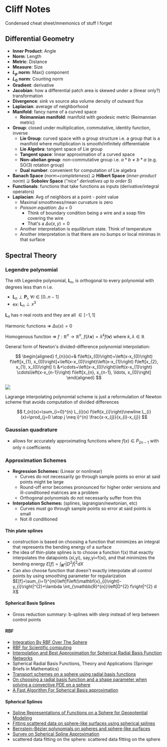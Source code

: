 # Cliff Notes

Condensed cheat sheet/mnemonics of stuff I forget

## Differential Geometry

- **Inner Product**: Angle
- **Norm**:          Length
- **Metric**:        Distance
- **Measure**:       Size
- **$L_{p}$ norm**:  Max() component
- **$L_{0}$ norm**:  Counting norm
- **Gradient**:      derivative
- **Jacobian**:      how a differential patch area is skewed under a (linear only?) transformation
- **Divergence**:    sink vs source aka volume density of outward flux
- **Laplacian**:     average of neighborhood
- **Manifold**:      fancy name of a curved space
  - **Reimannian manifold**: manifold with geodesic metric (Reimannian metric)
- **Group**:         closed under multiplication, commutative, identity function, inverse
  - **Lie Group**:   curved space with a group structure i.e. a group that is a manifold where multiplication is smooth/infinitely differentiable
  - **Lie Algebra**: tangent space of Lie group
  - **Tangent        space**: linear approximation of a curved space
  - **Non-abelian    group**: non-commutative group i.e. $a*b \neq b*a$ (e.g. SO(3) rotation group)
  - **Dual number**: convenient for computation of Lie algebra
- **Banach Space** (*norm+completeness*) ⊇ **Hilbert Space** (*inner-product norm*) ⊇ **Sobolev Space** (*"nice" derivatives up to order S*)
- **Functionals**: functions that take functions as inputs (derivative/integral operators)
- **Laplacian**: Avg of neighbors at a point - point value
  - Maximal smoothness/mean curvature is zero
  - *Poisson equation*: $\Delta u$ = 0
    - Think of boundary condition being a wire and a soap film covering the wire
    - That's a $\Delta u(x,y) = 0$
  - Another interpretation is equilibrium state. Think of temperature
  - Another interpretation is that there are no bumps or local minimas in that surface
  
## Spectral Theory

### Legendre polynomial

The nth Legendre polynomial, $\boldsymbol{L}_{n}$, is orthogonal to every polynomial with degrees less than n i.e.

- $\boldsymbol{L}_{n} \perp \boldsymbol{P}_{i}, \ \forall i\in [0..n-1]$
- ex: $\boldsymbol{L}_{n} \perp x^{3}$

$\boldsymbol{L}_{n}$ has n real roots and they are all $\in [-1,1]$

Harmonic functions => $\Delta u(x) = 0$

Homogenous function => $f : \mathbb{R}^{n} \rightarrow \mathbb{R}^{n}, \ f(\lambda \mathbf{v})=\lambda^{k} f(\mathbf{v})$ where $k,\lambda \in \mathbb{R}$

General form of Newton's divided-difference polynomial interpolation:

$$
\begin{aligned} f_{n}(x)=& f\left(x_{0}\right)+\left(x-x_{0}\right) f\left[x_{1}, x_{0}\right]+\left(x-x_{0}\right)\left(x-x_{1}\right) f\left[x_{2}, x_{1}, x_{0}\right] \\ &+\cdots+\left(x-x_{0}\right)\left(x-x_{1}\right) \cdots\left(x-x_{n-1}\right) f\left[x_{n}, x_{n-1}, \ldots, x_{0}\right] \end{aligned}
$$

![](assets/newton-interp-visualization.png)

Lagrange interpolating polynomial scheme is just a reformulation of Newton scheme that avoids computation of divided differences

$$
f_{n}(x)=\sum_{i=0}^{n} L_{i}(x) f\left(x_{i}\right)\newline
L_{i}(x)=\prod_{j=0 \atop j \neq i}^{n} \frac{x-x_{j}}{x_{i}-x_{j}}
$$

### Gaussian quadrature

- allows for accurately approximating functions where $f(x) \in P_{2n-1}$ with only n coefficients

### Approximation Schemes

- **Regression Schemes:** (Linear or nonlinear)
  - Curves do not necessarily go through sample points so error at said points might be large
  - Round-off error becomes pronounced for higher order versions and ill-conditioned matrices are a problem
  - Orthogonal polynomials do not necessarily suffer from this
- **Interpolation Schemes:** (splines, lagrangian/newtonian, etc)
  - Curves must go through sample points so error at said points is small
  - Not ill conditioned

#### Thin plate splines

- construction is based on choosing a function that minimizes an integral that represents the bending energy of a surface
- the idea of thin-plate splines is to choose a function f(x) that exactly interpolates the datapoints (xi,yi), say,yi=f(xi), and that minimizes the bending energy
  $E[f]=\int_{\mathbf{R}^{n}}\left|D^{2} f\right|^{2} d X$
- Can also choose function that doesn't exactly interpolate all control points by using smoothing parameter for regularization
  $E[f]=\sum_{i=1}^{m}\left|f\left(\mathbf{x}_{i}\right)-y_{i}\right|^{2}+\lambda \int_{\mathbb{R}^{n}}\left|D^{2} f\right|^{2} d X$

#### Spherical Basis Splines

- Gross reduction summary: b-splines with slerp instead of lerp between control points

#### RBF

- [Integration By RBF Over The Sphere](https://www.math.unipd.it/~marcov/pdf/AMR05_17.pdf)
- [RBF for Scientific computing](https://math.boisestate.edu/~wright/montestigliano/RBFsForScientificComputingPartOne.pdf)
- [Interpolation and Best Approximation for Spherical Radial Basis Function Networks](https://www.hindawi.com/journals/aaa/2013/206265)
- Spherical Radial Basis Functions, Theory and Applications (Springer Briefs in Mathematics)
- [Transport schemes on a sphere using radial basis functions](https://www.math.utah.edu/~wright/misc/msFinal_Grady.pdf)
- [On choosing a radial basis function and a shape parameter when solving a convective PDE on a sphere](https://amath.colorado.edu/faculty/fornberg/Docs/Fornberg_Piret_2.pdf)
- [A Fast Algorithm For Spherical Basis approximation](https://www.math.uni-luebeck.de/mitarbeiter/prestin/ps/sharma.pdf)

#### Spherical Splines

- [Spline Representations of Functions on a Sphere for Geopotential Modeling](https://kb.osu.edu/bitstream/handle/1811/78653/1/SES_GeodeticScience_Report_475.pdf)
- [Fitting scattered data on sphere-like surfaces using spherical splines](https://math.vanderbilt.edu/schumake/ans4.pdf)
- [Bernstein-Bézier polynomials on spheres and sphere-like surfaces](https://math.vanderbilt.edu/neamtum/papers/ans2.pdf)
- [Survey on Spherical Spline Approximation](https://pdfs.semanticscholar.org/63eb/efb9cbdc248371e2fe4f09fa7e70b89c5008.pdf)
- scattered data fitting on the sphere: scattered data fitting on the sphere
